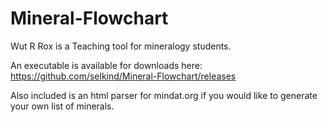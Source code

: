 # Mineral-Flowchart
Wut R Rox is a Teaching tool for mineralogy students.

An executable is available for downloads here: https://github.com/selkind/Mineral-Flowchart/releases

Also included is an html parser for mindat.org if you would like to generate your own list of minerals.

